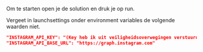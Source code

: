 ﻿Om te starten open je de solution en druk je op run.

Vergeet in launchsettings onder environment variables de volgende waarden niet.

```json
"INSTAGRAM_API_KEY": "(Key heb ik uit veiligheidsoverwegingen verstuurd via mail)",
"INSTAGRAM_API_BASE_URL": "https://graph.instagram.com"
```